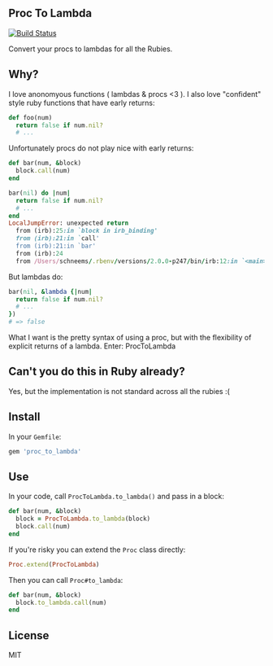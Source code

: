 ## Proc To Lambda

[![Build Status](https://travis-ci.org/schneems/proc_to_lambda.png)](https://travis-ci.org/schneems/proc_to_lambda)

Convert your procs to lambdas for all the Rubies.

## Why?

I love anonomyous functions ( lambdas & procs <3 ). I also love "confident" style ruby functions that have early returns:

```ruby
def foo(num)
  return false if num.nil?
  # ...
```

Unfortunately procs do not play nice with early returns:

```ruby
def bar(num, &block)
  block.call(num)
end

bar(nil) do |num|
  return false if num.nil?
  # ...
end
LocalJumpError: unexpected return
  from (irb):25:in `block in irb_binding'
  from (irb):21:in `call'
  from (irb):21:in `bar'
  from (irb):24
  from /Users/schneems/.rbenv/versions/2.0.0-p247/bin/irb:12:in `<main>'
```

But lambdas do:

```ruby
bar(nil, &lambda {|num|
  return false if num.nil?
  # ...
})
# => false
```

What I want is the pretty syntax of using a proc, but with the flexibility of explicit returns of a lambda. Enter: ProcToLambda


## Can't you do this in Ruby already?

Yes, but the implementation is not standard across all the rubies :(

## Install

In your `Gemfile`:

```rb
gem 'proc_to_lambda'
```

## Use

In your code, call `ProcToLambda.to_lambda()` and pass in a block:

```ruby
def bar(num, &block)
  block = ProcToLambda.to_lambda(block)
  block.call(num)
end
```

If you're risky you can extend the `Proc` class directly:

```ruby
Proc.extend(ProcToLambda)
```

Then you can call `Proc#to_lambda`:

```ruby
def bar(num, &block)
  block.to_lambda.call(num)
end
```

## License

MIT